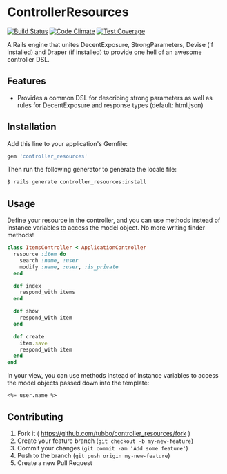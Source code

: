 # ControllerResources

[![Build Status](https://travis-ci.org/tubbo/controller_resources.svg)](https://travis-ci.org/tubbo/controller_resources)
[![Code Climate](https://codeclimate.com/github/tubbo/controller_resources/badges/gpa.svg)](https://codeclimate.com/github/tubbo/controller_resources)
[![Test Coverage](https://codeclimate.com/github/tubbo/controller_resources/badges/coverage.svg)](https://codeclimate.com/github/tubbo/controller_resources)

A Rails engine that unites DecentExposure, StrongParameters, Devise (if
installed) and Draper (if installed) to provide one hell of an awesome
controller DSL.

## Features

- Provides a common DSL for describing strong parameters as well as
  rules for DecentExposure and response types (default: html,json)

## Installation

Add this line to your application's Gemfile:

```ruby
gem 'controller_resources'
```

Then run the following generator to generate the locale file:

```bash
$ rails generate controller_resources:install
```

## Usage

Define your resource in the controller, and you can use methods instead
of instance variables to access the model object. No more writing finder
methods!

```ruby
class ItemsController < ApplicationController
  resource :item do
    search :name, :user
    modify :name, :user, :is_private
  end

  def index
    respond_with items
  end

  def show
    respond_with item
  end

  def create
    item.save
    respond_with item
  end
end
```

In your view, you can use methods instead of instance variables to
access the model objects passed down into the template:

```erb
<%= user.name %>
```

## Contributing

1. Fork it ( https://github.com/tubbo/controller_resources/fork )
2. Create your feature branch (`git checkout -b my-new-feature`)
3. Commit your changes (`git commit -am 'Add some feature'`)
4. Push to the branch (`git push origin my-new-feature`)
5. Create a new Pull Request
